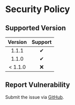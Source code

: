# Security Policy

## Supported Version

| **Version** | **Support** |
|:---:|:---:|
| 1.1.1 | ✔ |
| 1.1.0 | ✔ |
| < 1.1.0 | ❌ |

## Report Vulnerability

Submit the issue via [GitHub](https://github.com/hugoalh/GitHubAction.SendToIFTTT/issues).
